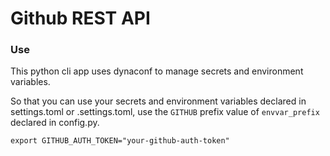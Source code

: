 # Github REST API


### Use

This python cli app uses dynaconf to manage secrets and environment variables.

So that you can use your secrets and environment variables declared in settings.toml or .settings.toml, use the `GITHUB` prefix value of `envvar_prefix`
declared in config.py.

```shell
export GITHUB_AUTH_TOKEN="your-github-auth-token"
```
